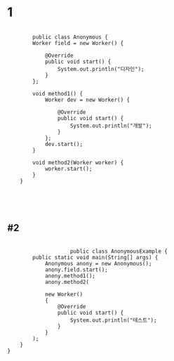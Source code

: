 # 1
<pre>
<code>
        public class Anonymous {
        Worker field = new Worker() {

            @Override
            public void start() {
                System.out.println("디자인");
            }
        };

        void method1() {
            Worker dev = new Worker() {
                
                @Override
                public void start() {
                    System.out.println("개발");
                }
            };
            dev.start();
        }

        void method2(Worker worker) {
            worker.start();
        }
    }


        
</code>
</pre>

#2
-------------
<pre>
        <code>
                    public class AnonymousExample {
        public static void main(String[] args) {
            Anonymous anony = new Anonymous();
            anony.field.start();
            anony.method1();
            anony.method2(

            new Worker()
            {
                @Override
                public void start() {
                    System.out.println("테스트");
                }
            }
        );
    }
}

        </code>
</pre>
